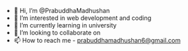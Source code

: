 - 👋 Hi, I’m @PrabuddhaMadhushan
- 👀 I’m interested in web development and coding
- 🌱 I’m currently learning in university
- 💞️ I’m looking to collaborate on 
- 📫 How to reach me - prabuddhamadhushan6@gmail.com

<!---
PrabuddhaMadhushan/PrabuddhaMadhushan is a ✨ special ✨ repository because its `README.md` (this file) appears on your GitHub profile.
You can click the Preview link to take a look at your changes.
--->
